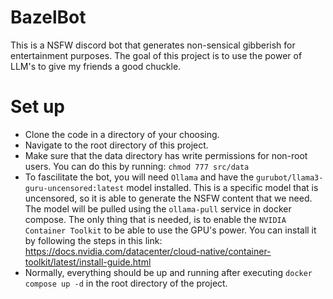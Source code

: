 # BazelBot
This is a NSFW discord bot that generates non-sensical gibberish for entertainment purposes.
The goal of this project is to use the power of LLM's to give my friends a good chuckle.


# Set up
* Clone the code in a directory of your choosing.
* Navigate to the root directory of this project.
* Make sure that the data directory has write permissions for non-root users. You can do this by running: `chmod 777 src/data`
* To fascilitate the bot, you will need `Ollama` and have the `gurubot/llama3-guru-uncensored:latest` model installed. This is a specific model that is uncensored, so it is able to generate the NSFW content that we need. The model will be pulled using the `ollama-pull` service in docker compose. The only thing that is needed, is to enable the `NVIDIA Container Toolkit` to be able to use the GPU's power. You can install it by following the steps in this link: https://docs.nvidia.com/datacenter/cloud-native/container-toolkit/latest/install-guide.html
* Normally, everything should be up and running after executing `docker compose up -d` in the root directory of the project.

